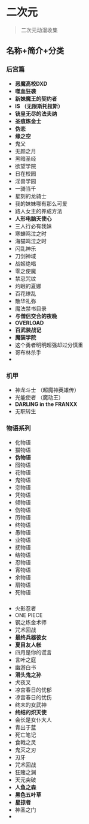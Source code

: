 # 二次元
> 二次元动漫收集
## 名称+简介+分类
### 后宫篇
* **恶魔高校DXD**
* **噬血狂袭**
* **新妹魔王的契约者**
* **IS （无限斯托拉斯）**
* **铳皇无尽的法夫纳**
* **圣痕炼金士**
* **伪恋**
* **缘之空**
* 鬼父
* 无颜之月
* 黑暗圣经
* 欲望学院
* 日在校园
* 淫兽学园
* 一骑当千
* 星刻的龙骑士
* 我的妹妹哪有那么可爱
* 路人女主的养成方法
* **人形电脑天使心**
* 三人行必有我妹
* 寒蝉鸣泣之时
* 海猫鸣泣之时
* 闪乱神乐
* 刀剑神域
* 战姬绝唱
* 零之使魔
* 禁忌咒纹
* 灼眼的夏娜
* 百花缭乱
* 散华礼弥
* 魔法禁书目录
* **与僧侣交合的夜晚**
* **OVERLOAD**
* **百武装战记**
* **魔装学院**
* 这个勇者明明超强却过分慎重
* 哥布林杀手
* 

### 机甲
* 神龙斗士 （超魔神英雄传）
* 光能使者 （魔动王）
* **DARLING in the FRANXX**
* 无职转生


### 物语系列
* 化物语
* 猫物语
* **伪物语**
* 囮物语
* 花物语
* 鬼物语
* 恋物语
* 凭物语
* 倾物语
* 伤物语
* 历物语
* 终物语
* 愚物语
* 业物语
* 抚物语
* 结物语
* 忍物语
* 宵物语
* 余物语
* 扇物语
* 死物语

### 
* 火影忍者
* ONE PIECE
* 钢之炼金术师
* 咒术回战
* **最终兵器彼女**
* **夏目友人帐**
* 四月是你的谎言
* 言叶之庭
* 幽游白书
* **滑头鬼之孙**
* 犬夜叉
* 凉宫春日的忧郁
* 凉宫春日的忧伤
* 终末的女武神
* **终结的炽天使**
* 会长是女仆大人
* 青出于蓝
* 死亡笔记
* 食戟之灵
* 鬼灭之刃
* 刃牙
* 咒术回战
* 狂赌之渊
* 天元突破
* **人鱼之森**
* **黑色五叶草**
* **星掠者**
* 神圣之门
* 

